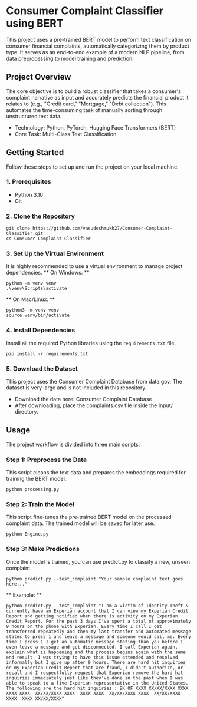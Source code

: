 # Consumer Complaint Classifier using BERT
This project uses a pre-trained BERT model to perform text classification on consumer financial complaints, automatically categorizing them by product type. It serves as an end-to-end example of a modern NLP pipeline, from data preprocessing to model training and prediction.

## Project Overview
The core objective is to build a robust classifier that takes a consumer's complaint narrative as input and accurately predicts the financial product it relates to (e.g., "Credit card," "Mortgage," "Debt collection"). This automates the time-consuming task of manually sorting through unstructured text data.

- Technology: Python, PyTorch, Hugging Face Transformers (BERT)
- Core Task: Multi-Class Text Classification

## Getting Started
Follow these steps to set up and run the project on your local machine.
### 1. Prerequisites
- Python 3.10
- Git
### 2. Clone the Repository
```buildoutcfg
git clone https://github.com/vasudeshmukh27/Consumer-Complaint-Classifier.git
cd Consumer-Complaint-Classifier
```
### 3. Set Up the Virtual Environment
It is highly recommended to use a virtual environment to manage project dependencies.
** On Windows: **
```buildoutcfg
python -m venv venv
.\venv\Scripts\activate
```
** On Mac/Linux: **
```buildoutcfg
python3 -m venv venv
source venv/bin/activate
```
### 4. Install Dependencies
Install all the required Python libraries using the `requirements.txt` file.
```buildoutcfg
pip install -r requirements.txt
```
### 5. Download the Dataset
This project uses the Consumer Complaint Database from data.gov. The dataset is very large and is not included in this repository.
- Download the data here: Consumer Complaint Database
- After downloading, place the complaints.csv file inside the Input/ directory.

## Usage
The project workflow is divided into three main scripts.
### Step 1: Preprocess the Data
This script cleans the text data and prepares the embeddings required for training the BERT model.
```buildoutcfg
python processing.py
```
### Step 2: Train the Model
This script fine-tunes the pre-trained BERT model on the processed complaint data. The trained model will be saved for later use.
```buildoutcfg
python Engine.py
```
### Step 3: Make Predictions
Once the model is trained, you can use predict.py to classify a new, unseen complaint.
```buildoutcfg
python predict.py --test_complaint "Your sample complaint text goes here..."
```
** Example: **
```buildoutcfg
python predict.py --test_complaint "I am a victim of Identity Theft & currently have an Experian account that I can view my Experian Credit Report and getting notified when there is activity on my Experian Credit Report. For the past 3 days I've spent a total of approximately 9 hours on the phone with Experian. Every time I call I get transferred repeatedly and then my last transfer and automated message states to press 1 and leave a message and someone would call me. Every time I press 1 I get an automatic message stating than you before I even leave a message and get disconnected. I call Experian again, explain what is happening and the process begins again with the same end result. I was trying to have this issue attended and resolved informally but I give up after 9 hours. There are hard hit inquiries on my Experian Credit Report that are fraud, I didn't authorize, or recall and I respectfully request that Experian remove the hard hit inquiries immediately just like they've done in the past when I was able to speak to a live Experian representative in the United States. The following are the hard hit inquiries : BK OF XXXX XX/XX/XXXX XXXX XXXX XXXX  XX/XX/XXXX XXXX  XXXX XXXX  XX/XX/XXXX XXXX  XX/XX/XXXX XXXX  XXXX XX/XX/XXXX"
```
